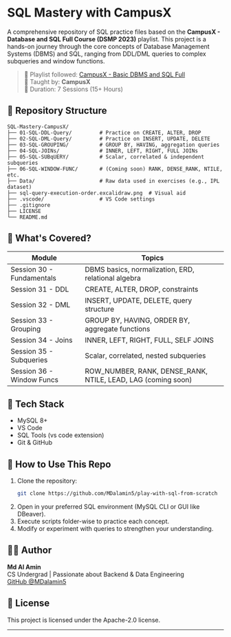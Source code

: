 # SQL Mastery with CampusX

A comprehensive repository of SQL practice files based on the **CampusX - Database and SQL Full Course (DSMP 2023)** playlist. This project is a hands-on journey through the core concepts of Database Management Systems (DBMS) and SQL, ranging from DDL/DML queries to complex subqueries and window functions.

> 📌 Playlist followed: [CampusX - Basic DBMS and SQL Full](https://www.youtube.com/playlist?list=PLKnIA16_RmvbY-7TjHytIcGk3xE4Ykv2s)  
> 🧠 Taught by: **CampusX**  
> 📅 Duration: 7 Sessions (15+ Hours)

## 📁 Repository Structure

```
SQL-Mastery-CampusX/
├── 01-SQL-DDL-Query/         # Practice on CREATE, ALTER, DROP
├── 02-SQL-DML-Query/         # Practice on INSERT, UPDATE, DELETE
├── 03-SQL-GROUPING/          # GROUP BY, HAVING, aggregation queries
├── 04-SQL-JOINs/             # INNER, LEFT, RIGHT, FULL JOINs
├── 05-SQL-SUBqUERY/          # Scalar, correlated & independent subqueries
├── 06-SQL-WINDOW-FUNC/       # (Coming soon) RANK, DENSE_RANK, NTILE, etc.
├── Data/                     # Raw data used in exercises (e.g., IPL dataset)
├── sql-query-execution-order.excalidraw.png  # Visual aid
├── .vscode/                  # VS Code settings
├── .gitignore
├── LICENSE
└── README.md
```

## 🧪 What's Covered?

| Module                     | Topics                                                             |
|---------------------------|---------------------------------------------------------------------|
| Session 30 - Fundamentals | DBMS basics, normalization, ERD, relational algebra                |
| Session 31 - DDL          | CREATE, ALTER, DROP, constraints                                   |
| Session 32 - DML          | INSERT, UPDATE, DELETE, query structure                            |
| Session 33 - Grouping     | GROUP BY, HAVING, ORDER BY, aggregate functions                    |
| Session 34 - Joins        | INNER, LEFT, RIGHT, FULL, SELF JOINS                               |
| Session 35 - Subqueries   | Scalar, correlated, nested subqueries                              |
| Session 36 - Window Funcs | ROW_NUMBER, RANK, DENSE_RANK, NTILE, LEAD, LAG (coming soon)       |

## 🔧 Tech Stack

- MySQL 8+
- VS Code
- SQL Tools (vs code extension)
- Git & GitHub

## 📌 How to Use This Repo

1. Clone the repository:
   ```bash
   git clone https://github.com/MDalamin5/play-with-sql-from-scratch
   ```
2. Open in your preferred SQL environment (MySQL CLI or GUI like DBeaver).
3. Execute scripts folder-wise to practice each concept.
4. Modify or experiment with queries to strengthen your understanding.

## 🧑‍💻 Author

**Md Al Amin**  
CS Undergrad | Passionate about Backend & Data Engineering  
[GitHub @MDalamin5](https://github.com/MDalamin5)

## 📝 License

This project is licensed under the Apache-2.0 license.

---

